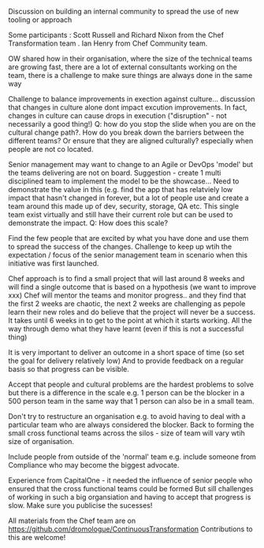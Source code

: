 Discussion on building an internal community to spread the use of new tooling or approach

Some participants : Scott Russell and Richard Nixon from the Chef Transformation team .  Ian Henry from Chef Community team.

OW shared how in their organisation, where the size of the technical teams are growing fast, there are a lot of external consultants working on the team, there is a challenge to make sure things are always done in the same way

Challenge to balance improvements in exection against culture... discussion that changes in culture alone dont impact excution improvements.  In fact, changes in culture can cause drops in execution ("disruption" - not necessarily a good thing!)  Q: how do you stop the slide when you are on the cultural change path?. How do you break down the barriers between the different teams?  Or ensure that they are aligned culturally? especially when people are not co located.

Senior management may want to change to an Agile or DevOps 'model' but the teams delivering are not on board.  Suggestion - create 1 multi disciplined team to implement the model to be the showcase... Need to demonstrate the value in this (e.g. find the app that has relatviely low impact that hasn't changed in forever, but a lot of people use and create a team around this made up of dev, security, storage, QA etc.  This single team exist virtually and still have their current role but can be used to demonstrate the impact.    Q: How does this scale?

Find the few people that are excited by what you have done and use them to spread the success of the changes.  Challenge to keep up wtih the expectation / focus of the senior management team in scenario when this initiative was first launched.

Chef approach is to find a small project that will last around 8 weeks and will find a single outcome that is based on a hypothesis (we want to improve xxx) Chef will mentor the teams and monitor progress.. and they find that the first 2 weeks are chaotic, the next 2 weeks are challenging as pepole learn their new roles and do believe that the project will never be a success.  It takes until 6 weeks in to get to the point at which it starts working.  All the way through demo what they have learnt (even if this is not a successful thing)

It is very important to deliver an outcome in a short space of time (so set the goal for delivery relatively low)  And to provide feedback on a regular basis so that progress can be visible.

Accept that people and cultural problems are the hardest problems to solve but there is a difference in the scale e.g. 1 person can be the blocker in a 500 person team in the same way that 1 person can also be in a small team.

Don't try to restructure an organisation e.g. to avoid having to deal with a particular team who are always considered the blocker.  Back to forming the small cross functional teams across the silos - size of team will vary wtih size of organisation.

Include people from outside of the 'normal' team e.g. include someone from Compliance who may become the biggest advocate.

Experience from CapitalOne - it needed the influence of senior people who ensured that the cross functional teams could be formed  But sill challenges of working in such a big organsiation and having to accept that progress is slow.  Make sure you publicise the sucesses!

All materials from the Chef team are on https://github.com/dromologue/ContinuousTransformation  Contributions to this are welcome!  